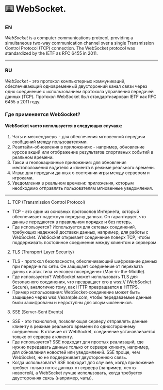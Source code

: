 ⌨️ WebSocket.
=====

### EN
*WebSocket* is a computer communications protocol, providing a simultaneous two-way communication channel over a single Transmission Control Protocol (TCP) connection. The WebSocket protocol was standardized by the IETF as RFC 6455 in 2011.

-----

### RU
*WebSocket* - это протокол компьютерных коммуникаций, обеспечивающий одновременный двусторонний канал связи через одно соединение с использованием протокола управления передачей данных (TCP). Протокол WebSocket был стандартизирован IETF как RFC 6455 в 2011 году.

### Где применяется WebSocket?

#### WebSocket часто используется в следующих случаях:

1. Чаты и мессенджеры - для обеспечения мгновенной передачи сообщений между пользователями.
2. Реалтайм-обновления в приложениях - например, обновление курсов акций или отображение результатов спортивных событий в реальном времени.
3. Такси и геолокационные приложения: для обновления местоположения водителя и клиента в режиме реального времени.
4. Игры: для передачи данных о состоянии игры между сервером и игроками.
5. Уведомления в реальном времени: приложения, которым необходимо отправлять пользователям мгновенные уведомления.
-----

1. TCP (Transmission Control Protocol)

- TCP - это один из основных протоколов Интернета, который обеспечивает надежную передачу данных. Он гарантирует, что данные передаются в правильном порядке и без потерь.
- Где используется? Используется для сетевых соединений, требующих надежной доставки данных, например, для работы с WebSocket. WebSocket открывает соединение поверх TCP, чтобы поддерживать постоянное соединение между клиентом и сервером.

2. TLS (Transport Layer Security)

- TLS - протокол безопасности, обеспечивающий шифрование данных при передаче по сети. Он защищает соединение от перехвата данных и атак типа «человек посередине» (Man-in-the-Middle).
- Где используется? WebSocket может использовать TLS для безопасного соединения, что превращает его в wss:// (WebSocket Secure), аналогично тому, как HTTP превращается в HTTPS.
- Пример использования: WebSocket-соединение может быть защищено через wss://example.com, чтобы передаваемые данные были зашифрованы и недоступны для злоумышленников.

3. SSE (Server-Sent Events)
- SSE - это технология, позволяющая серверу отправлять данные клиенту в режиме реального времени по одностороннему соединению. В отличие от WebSocket, соединение устанавливается только от сервера к клиенту.
- Где используется? SSE подходит для простых реализаций, где нужно передавать данные только от сервера клиенту, например, для обновления новостей или уведомлений. SSE проще, чем WebSocket, но не поддерживает двустороннюю связь.
- Когда использовать? SSE подходит для случаев, когда приложение требует только поток данных от сервера (например, ленты новостей), а WebSocket лучше использовать, когда требуется двусторонняя связь (например, чаты).

-----



